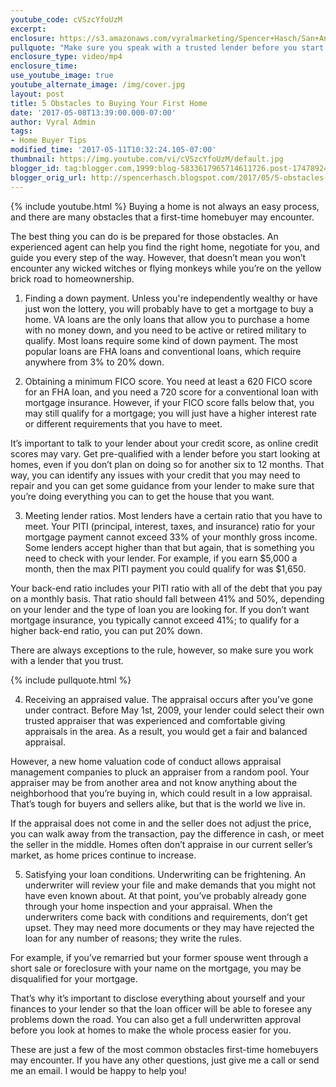 ```yaml
---
youtube_code: cVSzcYfoUzM
excerpt:
enclosure: https://s3.amazonaws.com/vyralmarketing/Spencer+Hasch/San+Antonio+Real+Estate+Agent-+Common+obstacles+to+homeownership.mp4
pullquote: "Make sure you speak with a trusted lender before you start looking at homes."
enclosure_type: video/mp4
enclosure_time:
use_youtube_image: true
youtube_alternate_image: /img/cover.jpg
layout: post
title: 5 Obstacles to Buying Your First Home
date: '2017-05-08T13:39:00.000-07:00'
author: Vyral Admin
tags:
- Home Buyer Tips
modified_time: '2017-05-11T10:32:24.105-07:00'
thumbnail: https://img.youtube.com/vi/cVSzcYfoUzM/default.jpg
blogger_id: tag:blogger.com,1999:blog-5833617965714611726.post-1747892422292862239
blogger_orig_url: http://spencerhasch.blogspot.com/2017/05/5-obstacles-to-buying-your-first-home.html
---
```

{% include youtube.html %}
Buying a home is not always an easy process, and there are many obstacles that a first-time homebuyer may encounter.

The best thing you can do is be prepared for those obstacles. An experienced agent can help you find the right home, negotiate for you, and guide you every step of the way. However, that doesn’t mean you won’t encounter any wicked witches or flying monkeys while you’re on the yellow brick road to homeownership.

1. Finding a down payment. Unless you're independently wealthy or have just won the lottery, you will probably have to get a mortgage to buy a home. VA loans are the only loans that allow you to purchase a home with no money down, and you need to be active or retired military to qualify. Most loans require some kind of down payment. The most popular loans are FHA loans and conventional loans, which require anywhere from 3% to 20% down.

2. Obtaining a minimum FICO score. You need at least a 620 FICO score for an FHA loan, and you need a 720 score for a conventional loan with mortgage insurance. However, if your FICO score falls below that, you may still qualify for a mortgage; you will just have a higher interest rate or different requirements that you have to meet.

It’s important to talk to your lender about your credit score, as online credit scores may vary. Get pre-qualified with a lender before you start looking at homes, even if you don’t plan on doing so for another six to 12 months. That way, you can identify any issues with your credit that you may need to repair and you can get some guidance from your lender to make sure that you’re doing everything you can to get the house that you want.

3. Meeting lender ratios. Most lenders have a certain ratio that you have to meet. Your PITI (principal, interest, taxes, and insurance) ratio for your mortgage payment cannot exceed 33% of your monthly gross income. Some lenders accept higher than that but again, that is something you need to check with your lender. For example, if you earn $5,000 a month, then the max PITI payment you could qualify for was $1,650.

Your back-end ratio includes your PITI ratio with all of the debt that you pay on a monthly basis. That ratio should fall between 41% and 50%, depending on your lender and the type of loan you are looking for. If you don’t want mortgage insurance, you typically cannot exceed 41%; to qualify for a higher back-end ratio, you can put 20% down.

There are always exceptions to the rule, however, so make sure you work with a lender that you trust.

{% include pullquote.html %}

4. Receiving an appraised value. The appraisal occurs after you’ve gone under contract. Before May 1st, 2009, your lender could select their own trusted appraiser that was experienced and comfortable giving appraisals in the area. As a result, you would get a fair and balanced appraisal.

However, a new home valuation code of conduct allows appraisal management companies to pluck an appraiser from a random pool. Your appraiser may be from another area and not know anything about the neighborhood that you’re buying in, which could result in a low appraisal. That’s tough for buyers and sellers alike, but that is the world we live in.

If the appraisal does not come in and the seller does not adjust the price, you can walk away from the transaction, pay the difference in cash, or meet the seller in the middle. Homes often don’t appraise in our current seller’s market, as home prices continue to increase.

5. Satisfying your loan conditions. Underwriting can be frightening. An underwriter will review your file and make demands that you might not have even known about. At that point, you’ve probably already gone through your home inspection and your appraisal. When the underwriters come back with conditions and requirements, don’t get upset. They may need more documents or they may have rejected the loan for any number of reasons; they write the rules.

For example, if you’ve remarried but your former spouse went through a short sale or foreclosure with your name on the mortgage, you may be disqualified for your mortgage.

That’s why it’s important to disclose everything about yourself and your finances to your lender so that the loan officer will be able to foresee any problems down the road. You can also get a full underwritten approval before you look at homes to make the whole process easier for you.

These are just a few of the most common obstacles first-time homebuyers may encounter. If you have any other questions, just give me a call or send me an email. I would be happy to help you!
